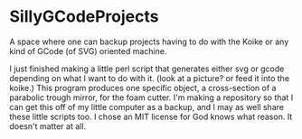 SillyGCodeProjects
==================

A space where one can backup projects having to do with the Koike or any kind of GCode (of SVG) oriented machine.

I just finished making a little perl script that generates either svg or gcode depending on what I want to do with it. (look at a picture? or feed it into the koike.)  This program produces one specific object, a cross-section of a parabolic trough mirror, for the foam cutter.  I'm making a repository so that I can get this off of my little computer as a backup, and I may as well share these little scripts too.  I chose an MIT license for God knows what reason. It doesn't matter at all.
